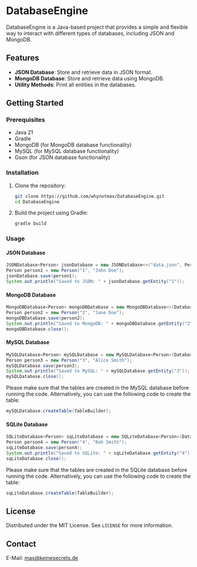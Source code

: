 # DatabaseEngine

DatabaseEngine is a Java-based project that provides a simple and flexible way to interact with different types of databases, including JSON and MongoDB.

## Features

- **JSON Database**: Store and retrieve data in JSON format.
- **MongoDB Database**: Store and retrieve data using MongoDB.
- **Utility Methods**: Print all entities in the databases.

## Getting Started

### Prerequisites

- Java 21
- Gradle
- MongoDB (for MongoDB database functionality)
- MySQL (for MySQL database functionality)
- Gson (for JSON database functionality)

### Installation

1. Clone the repository:
    ```sh
    git clone https://github.com/whynotmax/DatabaseEngine.git
    cd DatabaseEngine
    ```

2. Build the project using Gradle:
    ```sh
    gradle build
    ```

### Usage

#### JSON Database

```java
JSONDatabase<Person> jsonDatabase = new JSONDatabase<>("data.json", Person.class);
Person person1 = new Person("1", "John Doe");
jsonDatabase.save(person1);
System.out.println("Saved to JSON: " + jsonDatabase.getEntity("1"));
```

#### MongoDB Database

```java
MongoDBDatabase<Person> mongoDBDatabase = new MongoDBDatabase<>(DatabaseCredentials.createMongoDatabase(connectionUrl), database, collection, Person.class);
Person person2 = new Person("2", "Jane Doe");
mongoDBDatabase.save(person2);
System.out.println("Saved to MongoDB: " + mongoDBDatabase.getEntity("2"));
mongoDBDatabase.close();
```

#### MySQL Database

```java
MySQLDatabase<Person> mySQLDatabase = new MySQLDatabase<Person>(DatabaseCredentials.createMySQLDatabase(host, port, database, username, password), tableName, Person.class);
Person person3 = new Person("3", "Alice Smith");
mySQLDatabase.save(person3);
System.out.println("Saved to MySQL: " + mySQLDatabase.getEntity("3"));
mySQLDatabase.close();
```

Please make sure that the tables are created in the MySQL database before running the code. Alternatively, you can use the following code to create the table:

```java
mySQLDatabase.createTable(TableBuilder);
```

#### SQLite Database

```java
SQLiteDatabase<Person> sqLiteDatabase = new SQLiteDatabase<Person>(DatabaseCredentials.createSQLiteDatabase(database), tableName, Person.class);
Person person4 = new Person("4", "Bob Smith");
sqLiteDatabase.save(person4);
System.out.println("Saved to SQLite: " + sqLiteDatabase.getEntity("4"));
sqLiteDatabase.close();
```

Please make sure that the tables are created in the SQLite database before running the code. Alternatively, you can use the following code to create the table:

```java
sqLiteDatabase.createTable(TableBuilder);
```

## License

Distributed under the MIT License. See `LICENSE` for more information.

## Contact

E-Mail: max@keinesecrets.de

